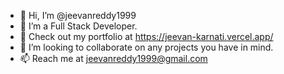 - 👋 Hi, I’m @jeevanreddy1999
- 👀 I’m a Full Stack Developer.
- 🌱 Check out my portfolio at https://jeevan-karnati.vercel.app/
- 💞️ I’m looking to collaborate on any projects you have in mind. 
- 📫 Reach me at jeevanreddy1999@gmail.com

<!---
jeevanreddy1999/jeevanreddy1999 is a ✨ special ✨ repository because its `README.md` (this file) appears on your GitHub profile.
You can click the Preview link to take a look at your changes.
--->
